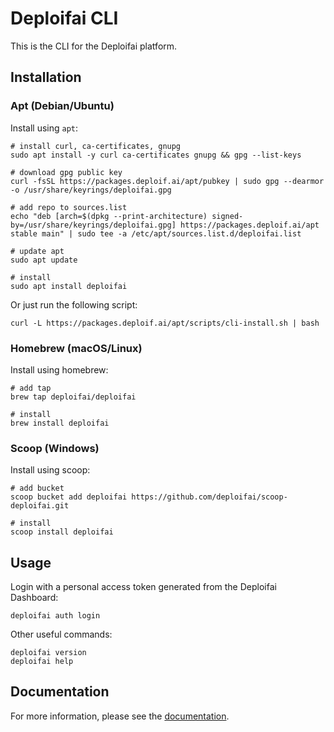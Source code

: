 # Deploifai CLI

This is the CLI for the Deploifai platform.

## Installation

### Apt (Debian/Ubuntu)

Install using `apt`:

```shell
# install curl, ca-certificates, gnupg
sudo apt install -y curl ca-certificates gnupg && gpg --list-keys

# download gpg public key
curl -fsSL https://packages.deploif.ai/apt/pubkey | sudo gpg --dearmor -o /usr/share/keyrings/deploifai.gpg

# add repo to sources.list
echo "deb [arch=$(dpkg --print-architecture) signed-by=/usr/share/keyrings/deploifai.gpg] https://packages.deploif.ai/apt stable main" | sudo tee -a /etc/apt/sources.list.d/deploifai.list

# update apt
sudo apt update

# install
sudo apt install deploifai
```

Or just run the following script:

```shell
curl -L https://packages.deploif.ai/apt/scripts/cli-install.sh | bash
```

### Homebrew (macOS/Linux)

Install using homebrew:

```shell
# add tap
brew tap deploifai/deploifai

# install
brew install deploifai
```

### Scoop (Windows)

Install using scoop:

```shell
# add bucket
scoop bucket add deploifai https://github.com/deploifai/scoop-deploifai.git

# install
scoop install deploifai
```

## Usage

Login with a personal access token generated from the Deploifai Dashboard:

```shell
deploifai auth login
```

Other useful commands:

```shell
deploifai version
deploifai help
```

## Documentation

For more information, please see the [documentation](https://docs.deploif.ai/cli/commands/quick-start).

